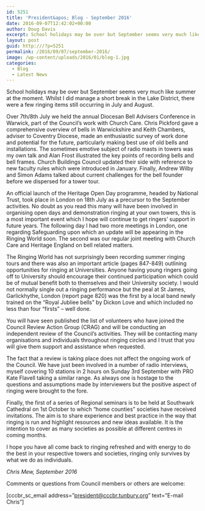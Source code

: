 ```yaml
---
id: 5251
title: 'President&apos; Blog - September 2016'
date: 2016-09-07T12:42:02+00:00
author: Doug Davis
excerpt: School holidays may be over but September seems very much like summer at the moment.
layout: post
guid: http:///?p=5251
permalink: /2016/09/07/september-2016/
image: /wp-content/uploads/2016/01/blog-1.jpg
categories:
  - Blog
  - Latest News
---
```

School holidays may be over but September seems very much like summer at the moment. Whilst I did manage a short break in the Lake District, there were a few ringing items still occurring in July and August.

Over 7th/8th July we held the annual Diocesan Bell Advisers Conference in Warwick, part of the Council’s work with Church Care. Chris Pickford gave a comprehensive overview of bells in Warwickshire and Keith Chambers, adviser to Coventry Diocese, made an enthusiastic survey of work done and potential for the future, particularly making best use of old bells and installations. The sometimes emotive subject of radio masts in towers was my own talk and Alan Frost illustrated the key points of recording bells and bell frames. Church Buildings Council updated their side with reference to new faculty rules which were introduced in January. Finally, Andrew Wilby and Simon Adams talked about current challenges for the bell founder before we dispersed for a tower tour.

An official launch of the Heritage Open Day programme, headed by National Trust, took place in London on 18th July as a precursor to the September activities. No doubt as you read this many will have been involved in organising open days and demonstration ringing at your own towers, this is a most important event which I hope will continue to get ringers’ support in future years. The following day I had two more meetings in London, one regarding Safeguarding upon which an update will be appearing in the Ringing World soon. The second was our regular joint meeting with Church Care and Heritage England on bell related matters.

The Ringing World has not surprisingly been recording summer ringing tours and there was also an important article (pages 847-849) outlining opportunities for ringing at Universities. Anyone having young ringers going off to University should encourage their continued participation which could be of mutual benefit both to themselves and their University society. I would not normally single out a ringing performance but the peal at St James, Garlickhythe, London (report page 820) was the first by a local band newly trained on the “Royal Jubliee bells” by Dickon Love and which included no less than four “firsts” – well done.

You will have seen published the list of volunteers who have joined the Council Review Action Group (CRAG) and will be conducting an independent review of the Council’s activities. They will be contacting many organisations and individuals throughout ringing circles and I trust that you will give them support and assistance when requested.

The fact that a review is taking place does not affect the ongoing work of the Council. We have just been involved in a number of radio interviews, myself covering 10 stations in 2 hours on Sunday 3rd September with PRO Kate Flavell taking a similar range. As always one is hostage to the questions and assumptions made by interviewers but the positive aspect of ringing were brought to the fore.

Finally, the first of a series of Regional seminars is to be held at Southwark Cathedral on 1st October to which “home counties” societies have received invitations. The aim is to share experience and best practice in the way that ringing is run and highlight resources and new ideas available. It is the intention to cover as many societies as possible at different centres in coming months.

I hope you have all come back to ringing refreshed and with energy to do the best in your respective towers and societies, ringing only survives by what we do as individuals.

_Chris Mew, September 2016_

Comments or questions from Council members or others are welcome:

[cccbr\_sc\_email address=&#8221;president@cccbr.tunbury.org&#8221; text=&#8221;E-mail Chris&#8221;]
